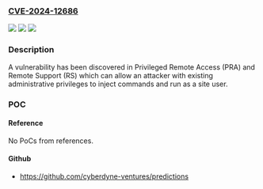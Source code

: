 ### [CVE-2024-12686](https://cve.mitre.org/cgi-bin/cvename.cgi?name=CVE-2024-12686)
![](https://img.shields.io/static/v1?label=Product&message=Remote%20Support(RS)%20%26%20Privileged%20Remote%20Access(PRA)&color=blue)
![](https://img.shields.io/static/v1?label=Version&message=0%3C%3D%2024.3.1%20&color=brighgreen)
![](https://img.shields.io/static/v1?label=Vulnerability&message=CWE-78%20Improper%20Neutralization%20of%20Special%20Elements%20used%20in%20an%20OS%20Command%20('OS%20Command%20Injection')&color=brighgreen)

### Description

A vulnerability has been discovered in Privileged Remote Access (PRA) and Remote Support (RS) which can allow an attacker with existing administrative privileges to inject commands and run as a site user.

### POC

#### Reference
No PoCs from references.

#### Github
- https://github.com/cyberdyne-ventures/predictions

